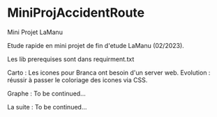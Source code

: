 # MiniProjAccidentRoute
 Mini Projet LaManu

Etude rapide en mini projet de fin d'etude LaManu (02/2023).

Les lib prerequises sont dans requirment.txt

Carto :
Les icones pour Branca ont besoin d'un server web.
Evolution : réussir à passer le coloriage des icones via CSS.

Graphe :
To be continued...

La suite :
To be continued...
